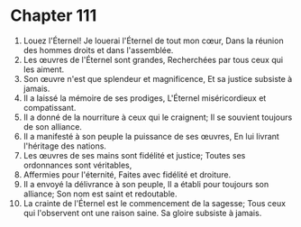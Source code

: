 # Chapter 111

1. Louez l'Éternel! Je louerai l'Éternel de tout mon cœur, Dans la réunion des hommes droits et dans l'assemblée.
2. Les œuvres de l'Éternel sont grandes, Recherchées par tous ceux qui les aiment.
3. Son œuvre n'est que splendeur et magnificence, Et sa justice subsiste à jamais.
4. Il a laissé la mémoire de ses prodiges, L'Éternel miséricordieux et compatissant.
5. Il a donné de la nourriture à ceux qui le craignent; Il se souvient toujours de son alliance.
6. Il a manifesté à son peuple la puissance de ses œuvres, En lui livrant l'héritage des nations.
7. Les œuvres de ses mains sont fidélité et justice; Toutes ses ordonnances sont véritables,
8. Affermies pour l'éternité, Faites avec fidélité et droiture.
9. Il a envoyé la délivrance à son peuple, Il a établi pour toujours son alliance; Son nom est saint et redoutable.
10. La crainte de l'Éternel est le commencement de la sagesse; Tous ceux qui l'observent ont une raison saine. Sa gloire subsiste à jamais.

